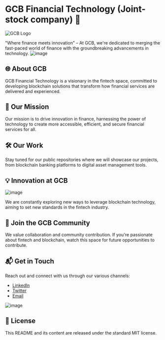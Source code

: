 # GCB Financial Technology (Joint-stock company) 🚀

![GCB Logo](<https://gulfcryptobankshares.com/assets/rightlogo.svg>)

"Where finance meets innovation" – At GCB, we're dedicated to merging the fast-paced world of finance with the groundbreaking advancements in technology.
![image](https://github.com/GCBfinance/GCBfinance/assets/156694250/69beb37c-7ac0-4513-be2d-c87a70feab20)

## 🌐 About GCB

GCB Financial Technology is a visionary in the fintech space, committed to developing blockchain solutions that transform how financial services are delivered and experienced.

## 🎯 Our Mission


Our mission is to drive innovation in finance, harnessing the power of technology to create more accessible, efficient, and secure financial services for all.

## 🛠️ Our Work

Stay tuned for our public repositories where we will showcase our projects, from blockchain banking platforms to digital asset management tools.

## 💡 Innovation at GCB

![image](https://pbs.twimg.com/profile_banners/1577979889902305280/1700232345/1500x500)

We are constantly exploring new ways to leverage blockchain technology, aiming to set new standards in the fintech industry.

## 🤝 Join the GCB Community

We value collaboration and community contribution. If you're passionate about fintech and blockchain, watch this space for future opportunities to contribute.


## 📬 Get in Touch

Reach out and connect with us through our various channels:
- [LinkedIn](https://www.linkedin.com/company/gulfcbio/)
- [Twitter](https://twitter.com/gcbgulf)
- [Email](mailto:Contact@gulfcb.io)


![image](https://github.com/GCBfinance/GCBfinance/assets/156694250/018f6f33-6b05-45d8-a3da-0debc0dd9892)

## 📜 License
This README and its content are released under the standard MIT license.


